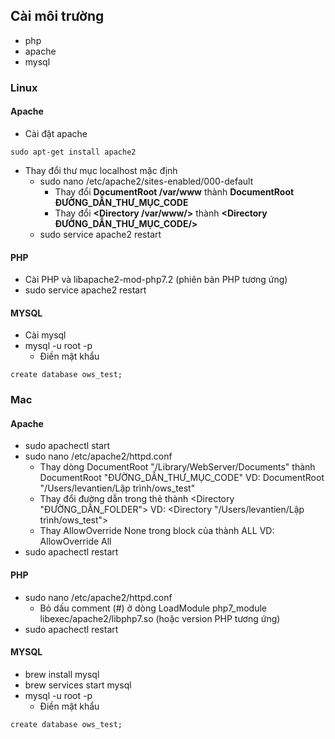 ## Cài môi trường
- php
- apache
- mysql

### Linux
#### Apache
- Cài đặt apache
```
sudo apt-get install apache2
```
- Thay đổi thư mục localhost mặc định
    - sudo nano /etc/apache2/sites-enabled/000-default
        - Thay đổi **DocumentRoot /var/www** thành **DocumentRoot ĐƯỜNG_DẪN_THƯ_MỤC_CODE**
        - Thay đổi **<Directory /var/www/>** thành **<Directory ĐƯỜNG_DẪN_THƯ_MỤC_CODE/>**
    - sudo service apache2 restart
    
#### PHP
- Cài PHP và libapache2-mod-php7.2 (phiên bản PHP tương ứng)
- sudo service apache2 restart

#### MYSQL
- Cài mysql
- mysql -u root -p
    - Điền mật khẩu
```mysql
create database ows_test;
```


### Mac
#### Apache
- sudo apachectl start
- sudo nano /etc/apache2/httpd.conf
    - Thay dòng DocumentRoot "/Library/WebServer/Documents" thành DocumentRoot "ĐƯỜNG_DẪN_THƯ_MỤC_CODE"
    VD: DocumentRoot "/Users/levantien/Lập trình/ows_test"
    - Thay đổi đường dẫn trong thẻ <Directory> thành   <Directory "ĐƯỜNG_DẪN_FOLDER">
    VD: <Directory "/Users/levantien/Lập trình/ows_test">
    - Thay AllowOverride None trong block của <Directory> thành ALL
    VD: AllowOverride All
 - sudo apachectl restart

#### PHP
- sudo nano /etc/apache2/httpd.conf
    - Bỏ dấu comment (#) ở dòng LoadModule php7_module libexec/apache2/libphp7.so (hoặc version PHP tương ứng)
- sudo apachectl restart

#### MYSQL
- brew install mysql
- brew services start mysql
- mysql -u root -p
    - Điền mật khẩu
```mysql
create database ows_test;
```
